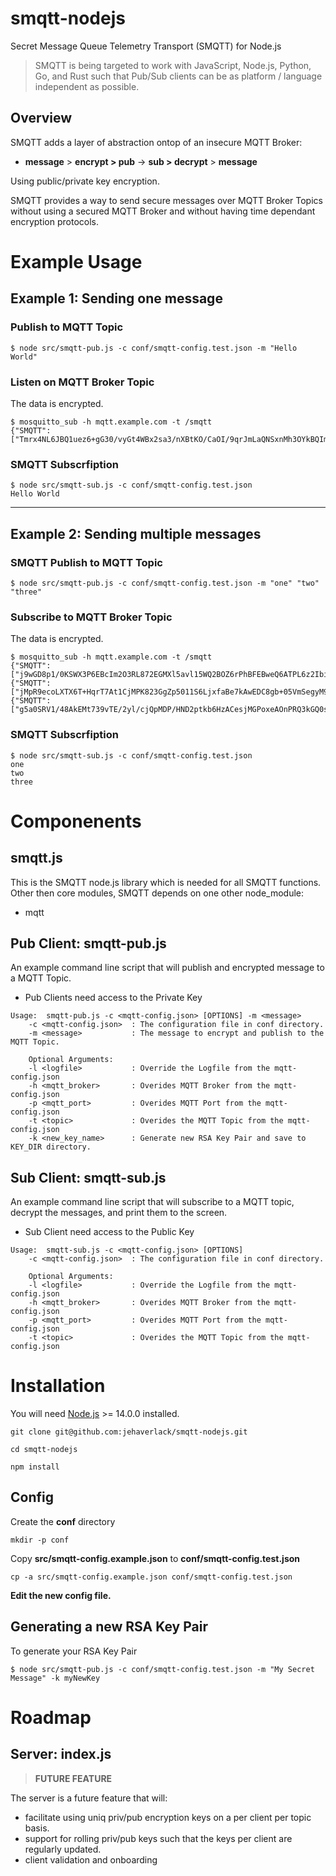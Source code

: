# smqtt-nodejs
Secret Message Queue Telemetry Transport (SMQTT) for Node.js

> SMQTT is being targeted to work with JavaScript, Node.js, Python, Go, and Rust such that Pub/Sub clients can be as platform / language independent as possible.

## Overview

SMQTT adds a layer of abstraction ontop of an insecure MQTT Broker:

-  **message** > **encrypt > pub** ->  **sub > decrypt** > **message**

Using public/private key encryption.

SMQTT provides a way to send secure messages over MQTT Broker Topics without using a secured MQTT Broker and without having time dependant encryption protocols.

# Example Usage

## Example 1: Sending one message

### Publish to MQTT Topic
```
$ node src/smqtt-pub.js -c conf/smqtt-config.test.json -m "Hello World"
```

### Listen on MQTT Broker Topic
The data is encrypted.

```
$ mosquitto_sub -h mqtt.example.com -t /smqtt
{"SMQTT":["Tmrx4NL6JBQ1uez6+gG30/vyGt4WBx2sa3/nXBtKO/CaOI/9qrJmLaQNSxnMh3OYkBQImCElWm3e6SPgutaEZJwNwH9uoOfSiscmr52mMFV+2nRRntziBzZyEaWsmZMpNE21EkCyG4bAzp0p+xz7VvCrKbpVYk4eV21BOGZOvZzCGEOam4egYnUdKFVCj6lpnKxe+wZ99bFUqBrrK1rYA8XlVN92/otP4RounxxZku8FYzWhzsPwxnW9N2D6ch9Xg2DnVTRW6bLnCQFR+Pb6DdE23nPTreLJegwus645u1A9ZGMr2iKp9Zzv930EG4mpthOs91uq4R7IUOQEecsA7Q=="]}
```

### SMQTT Subscrfiption
```
$ node src/smqtt-sub.js -c conf/smqtt-config.test.json
Hello World
```
---

## Example 2: Sending multiple messages

### SMQTT Publish to MQTT Topic
```
$ node src/smqtt-pub.js -c conf/smqtt-config.test.json -m "one" "two" "three"
```

### Subscribe to MQTT Broker Topic
The data is encrypted.

```
$ mosquitto_sub -h mqtt.example.com -t /smqtt
{"SMQTT":["j9wGD8p1/0KSWX3P6EBcIm2O3RL872EGMXl5avl15WQ2BOZ6rPhBFEBweQ6ATPL6z2IbisN8E6+LSJ8/I3tmbwdsX65NXiaRnGynBBeRarY9SyXHCn7/196sJltEnsDHko7yvQGoF4AMTBUsd5E2bbotFU5lN7qU6W1Pso1QLWbg0rPOKOphbzbspF/oKm1GNoixOF9Z69GxyhwE9Ofoa9DFp/sGHRygRC6ktwW9qu80HtH6V3HfPUMnuoHlNMkagPT4NIzBt5AyKpS4mltcLzCz1/sNdPoHNEqrVEmdwXUh93My8wGS0WQGyy5ThtFmqcaTNH2SItdqL0i/VYM+MQ=="]}
{"SMQTT":["jMpR9ecoLXTX6T+HqrT7At1CjMPK823GgZp5011S6LjxfaBe7kAwEDC8gb+05VmSegyM9gDIpjFdFrEvlqn4m6dvPYEQV2jMv92V4t/jGKxsbiUt7Qe+kj6HOZsHxMGeqDW8oreZJy+ECM/wSTzU7f2oxQ+GZrmp/o5D7TcPqjuENj5KquJByYGUEx5WX31zquHY9Y1vbDczi4SIqThUO8yq+0g8bsJrAiU9FMzZOuFeluU08JKkRtm1chWigGsDQFrnxfmXCT4dqrCgsa4DJbH5wbj87Y/hHRIBU2ctl5GEkaEns4q1TZTixtQGaWcFjsyZF+gfnZVj7Uoocq1LMg=="]}
{"SMQTT":["g5a0SRV1/48AkEMt739vTE/2yl/cjQpMDP/HND2ptkb6HzACesjMGPoxeAOnPRQ3kGQ0sGr8b5OYqvOcSkEB6AfcmP9NgINd6STXyRroq+cIf/Fwq1I9xf21qJ0TQpvp1YEVc9Fg9z1p/cdYH2ZOaoNBSVfW42IrUkqwe52jgTFHroe3oXwpysCybqGmMOYvNhsCIL1OUzA7PQ/3hicZLltH3N4OoHDPISMMyZr8+riXyz6NLBgvVvgEUcyAiw3SESYb9CYkPTd0yMn92UjNyMDYpEhLXY05jN4uld2yd0Gf1XJkUHz/NyoHXiI3p/r3/1QZjwHAosg1jOdiJek4mQ=="]}
```

### SMQTT Subscrfiption
```
$ node src/smqtt-sub.js -c conf/smqtt-config.test.json
one
two
three
```

# Componenents

## smqtt.js

This is the SMQTT node.js library which is needed for all SMQTT functions.  Other then core modules, SMQTT depends on one other node_module:
- mqtt

## Pub Client: smqtt-pub.js

An example command line script that will publish and encrypted message to a MQTT Topic.
- Pub Clients need access to the Private Key

```
Usage:  smqtt-pub.js -c <mqtt-config.json> [OPTIONS] -m <message>
    -c <mqtt-config.json>  : The configuration file in conf directory.
    -m <message>           : The message to encrypt and publish to the MQTT Topic.

    Optional Arguments:
    -l <logfile>           : Override the Logfile from the mqtt-config.json
    -h <mqtt_broker>       : Overides MQTT Broker from the mqtt-config.json
    -p <mqtt_port>         : Overides MQTT Port from the mqtt-config.json
    -t <topic>             : Overides the MQTT Topic from the mqtt-config.json
    -k <new_key_name>      : Generate new RSA Key Pair and save to KEY_DIR directory.
```

## Sub Client: smqtt-sub.js

An example command line script that will subscribe to a MQTT topic, decrypt the messages, and print them to the screen.
- Sub Client need access to the Public Key

```
Usage:  smqtt-sub.js -c <mqtt-config.json> [OPTIONS]
    -c <mqtt-config.json>  : The configuration file in conf directory.

    Optional Arguments:
    -l <logfile>           : Override the Logfile from the mqtt-config.json
    -h <mqtt_broker>       : Overides MQTT Broker from the mqtt-config.json
    -p <mqtt_port>         : Overides MQTT Port from the mqtt-config.json
    -t <topic>             : Overides the MQTT Topic from the mqtt-config.json
```




# Installation
You will need [Node.js](https://nodejs.org/en/) >= 14.0.0 installed.

```
git clone git@github.com:jehaverlack/smqtt-nodejs.git
```

```
cd smqtt-nodejs
```

```
npm install
```

## Config

Create the **conf** directory

```
mkdir -p conf
```

Copy **src/smqtt-config.example.json** to **conf/smqtt-config.test.json** 

```
cp -a src/smqtt-config.example.json conf/smqtt-config.test.json
```

**Edit the new config file.**


## Generating a new RSA Key Pair
To generate your RSA Key Pair

```
$ node src/smqtt-pub.js -c conf/smqtt-config.test.json -m "My Secret Message" -k myNewKey
```

# Roadmap 

## Server: index.js

> **FUTURE FEATURE**

The server is a future feature that will:
- facilitate using uniq priv/pub encryption keys on a per client per topic basis.
- support for rolling priv/pub keys such that the keys per client are regularly updated.
- client validation and onboarding